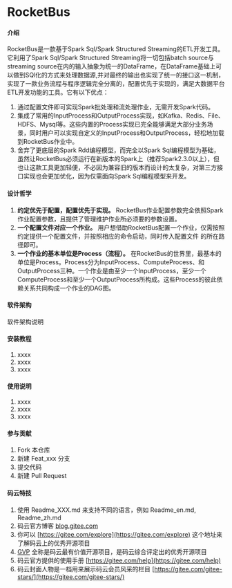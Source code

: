 # RocketBus

#### 介绍
RocketBus是一款基于Spark Sql/Spark Structured Streaming的ETL开发工具。它利用了Spark Sql/Spark Structured Streaming将一切包括batch source与streaming source在内的输入抽象为统一的DataFrame，在DataFrame基础上可以做到SQl化的方式来处理数据源,并对最终的输出也实现了统一的接口这一机制，实现了一款业务流程与程序逻辑完全分离的，配置优先于实现的，满足大数据平台ETL开发功能的工具。它有以下优点：
1.  通过配置文件即可实现Spark批处理和流处理作业，无需开发Spark代码。
2.  集成了常用的InputProcess和OutputProcess实现，如Kafka、Redis、File、HDFS、Mysql等。这些内置的Process实现已完全能够满足大部分业务场景，同时用户可以实现自定义的InputProcess和OutputProcess，轻松地加载到RocketBus作业中。
3.  舍弃了更底层的Spark Rdd编程模型，而完全以Spark Sql编程模型为基础，虽然让RocketBus必须运行在新版本的Spark上（推荐Spark2.3.0以上），但也让这款工具更加轻便，不必因为兼容旧的版本而设计的太复杂，对第三方接口实现也会更加优化，因为仅需面向Spark Sql编程模型来开发。

#### 设计哲学
1.  **约定优先于配置，配置优先于实现。** RocketBus作业配置参数完全依照Spark作业配置参数，且提供了管理维护作业所必须要的参数设置。
2.  **一个配置文件对应一个作业。** 用户想借助RocketBus配置一个作业，仅需按照约定提供一个配置文件，并按照相应的命令启动，同时传入配置文件
的所在路径即可。
3.  **一个作业的基本单位是Process（流程）。** 在RocketBus的世界里，最基本的单位是Process。Process分为InputProcess、ComputeProcess、和OutputProcess三种。一个作业是由至少一个InputProcess，至少一个ComputeProcess和至少一个OutputProcess所构成。这些Process的彼此依赖关系共同构成一个作业的DAG图。


#### 软件架构
软件架构说明


#### 安装教程

1.  xxxx
2.  xxxx
3.  xxxx

#### 使用说明

1.  xxxx
2.  xxxx
3.  xxxx

#### 参与贡献

1.  Fork 本仓库
2.  新建 Feat_xxx 分支
3.  提交代码
4.  新建 Pull Request


#### 码云特技

1.  使用 Readme\_XXX.md 来支持不同的语言，例如 Readme\_en.md, Readme\_zh.md
2.  码云官方博客 [blog.gitee.com](https://blog.gitee.com)
3.  你可以 [https://gitee.com/explore](https://gitee.com/explore) 这个地址来了解码云上的优秀开源项目
4.  [GVP](https://gitee.com/gvp) 全称是码云最有价值开源项目，是码云综合评定出的优秀开源项目
5.  码云官方提供的使用手册 [https://gitee.com/help](https://gitee.com/help)
6.  码云封面人物是一档用来展示码云会员风采的栏目 [https://gitee.com/gitee-stars/](https://gitee.com/gitee-stars/)
